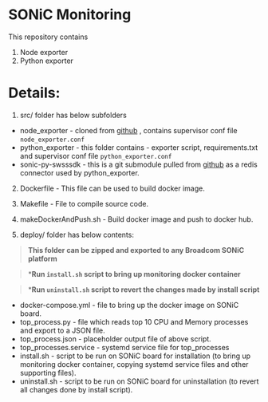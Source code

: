 # SONiC Monitoring

This repository contains 
1. Node exporter 
2. Python exporter

# Details:

1. src/ folder has below subfolders
- node_exporter - cloned from [github](https://github.com/prometheus/node_exporter) , contains supervisor conf file `node_exporter.conf`
- python_exporter - this folder contains - exporter script, requirements.txt and supervisor conf file `python_exporter.conf`
- sonic-py-swsssdk - this is a git submodule pulled from [github](https://github.com/Azure/sonic-py-swsssdk) as a redis connector used by python_exporter.

2. Dockerfile - This file can be used to build docker image.

3. Makefile -  File to compile source code.

4. makeDockerAndPush.sh -  Build docker image and push to docker hub.

5. deploy/ folder has below contents:
> **This folder can be zipped and exported to any Broadcom SONiC platform**  

> ***Run `install.sh` script to bring up monitoring docker container**

> ***Run `uninstall.sh` script to revert the changes made by install script**
- docker-compose.yml - file to bring up the docker image on SONiC board.
- top_process.py - file which reads top 10 CPU and Memory processes and export to a JSON file.
- top_process.json - placeholder output file of above script.
- top_processes.service - systemd service file for top_processes
- install.sh  - script to be run on SONiC board for installation (to bring up monitoring docker container, copying systemd service files and other supporting files).
- uninstall.sh  - script to be run on SONiC board for uninstallation (to revert all changes done by install script).

